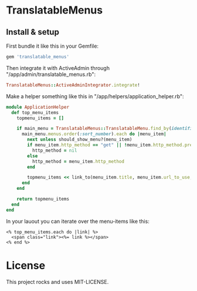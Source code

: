 # TranslatableMenus

## Install & setup

First bundle it like this in your Gemfile:
```ruby
gem 'translatable_menus'
```

Then integrate it with ActiveAdmin through "/app/admin/translatable_menus.rb":
```ruby
TranslatableMenus::ActiveAdminIntegrator.integrate!
```

Make a helper something like this in "/app/helpers/application_helper.rb":
```ruby
module ApplicationHelper
  def top_menu_items
    topmenu_items = []

    if main_menu = TranslatableMenus::TranslatableMenu.find_by(identifier: "main")
      main_menu.menus.order(:sort_number).each do |menu_item|
        next unless should_show_menu?(menu_item)
        if menu_item.http_method == "get" || !menu_item.http_method.present?
          http_method = nil
        else
          http_method = menu_item.http_method
        end

        topmenu_items << link_to(menu_item.title, menu_item.url_to_use, method: http_method)
      end
    end

    return topmenu_items
  end
end
```

In your lauout you can iterate over the menu-items like this:
```erb
<% top_menu_items.each do |link| %>
  <span class="link"><%= link %></span>
<% end %>
```


# License

This project rocks and uses MIT-LICENSE.
